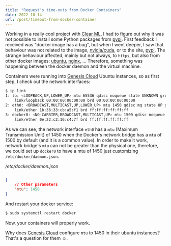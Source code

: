 ```yaml
---
title: "Request's time-outs from Docker Containers"
date: 2022-10-14
url: /post/timeout-from-docker-container
---
```


Working in a really cool project with [Clear ML](https://clear.ml/), I had to figure out why it was not possible to install some Python packages from [pypi](https://pypi.org/). First feedback I received was "docker image has a bug", but when I went deeper, I saw that behaviour was not related to the image, [nvidia/cuda](https://hub.docker.com/r/nvidia/cuda), or to the site, [pypi](https://pypi.org/). The strange behaviour affected, mainly but not always, to `https`, but also from other docker images: [ubuntu](https://hub.docker.com/u/ubuntu), [nginx](https://hub.docker.com/u/nginx), ... Therefore, something was happening between the docker daemon and the virtual machine.

Containers were running into [Genesis Cloud](https://www.genesiscloud.com/) Ubuntu instances, so as first step, I check out the network interfaces:

```bash
$ ip link
1: lo: <LOOPBACK,UP,LOWER_UP> mtu 65536 qdisc noqueue state UNKNOWN group default qlen 1000
    link/loopback 00:00:00:00:00:00 brd 00:00:00:00:00:00
2: eth0: <BROADCAST,MULTICAST,UP,LOWER_UP> mtu 1450 qdisc mq state UP group default qlen 1000
    link/ether 1b:36:33:cb:a5:f1 brd ff:ff:ff:ff:ff:ff
3: docker0: <NO-CARRIER,BROADCAST,MULTICAST,UP> mtu 1500 qdisc noqueue state DOWN group default 
    link/ether 0e:22:c2:16:c4:7f brd ff:ff:ff:ff:ff:ff
```

As we can see, the network interface `eth0` has a `mtu` (Maximum Transmission Unit) of 1450 when the Docker's network bridge has a `mtu` of 1500 by default (and it is a common value). In order to make it work, network bridge's `mtu` can not be greater than the physical one, therefore, we could set up `docker0` to have a mtu of 1450 just customizing `/etc/docker/daemon.json`.

*/etc/docker/daemon.json*

```json

{
    // Other parameters
    "mtu": 1450
}
```

And restart your docker service:

```bash
$ sudo systemctl restart docker
```

Now, your containers will properly work.

Why does [Genesis Cloud](https://www.genesiscloud.com/) configure `mtu` to 1450 in their ubuntu instances?
That's a question for them ☺️.
